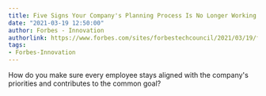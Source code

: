 ```yaml
---
title: Five Signs Your Company's Planning Process Is No Longer Working
date: "2021-03-19 12:50:00"
author: Forbes - Innovation
authorlink: https://www.forbes.com/sites/forbestechcouncil/2021/03/19/five-signs-your-companys-planning-process-is-no-longer-working/
tags:
- Forbes-Innovation
---
```

How do you make sure every employee stays aligned with the company's priorities and contributes to the common goal?
